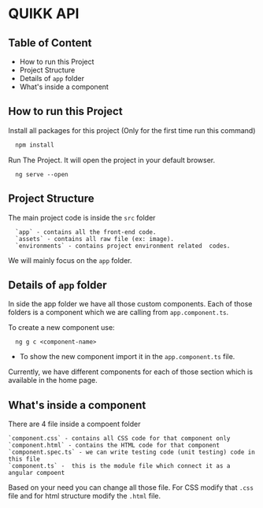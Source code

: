 # QUIKK API

## Table of Content
  * How to run this Project
  * Project Structure 
  * Details of `app` folder
  * What's inside a component


## How to run this Project


Install all packages for this project (Only for the first time run this command)
```cmd
  npm install  
```

Run The Project. It will open the project in your default browser.
```
  ng serve --open
````


## Project Structure 
  The main project code is inside the `src` folder
  
      `app` - contains all the front-end code.
      `assets` - contains all raw file (ex: image).
      `environments` - contains project environment related  codes.
      
We will mainly focus on the `app` folder.

## Details of `app` folder

In side the app folder we have all those custom components. Each of those folders is a component which we are calling from `app.component.ts`. 

To create a new component use: 

```
  ng g c <component-name>
```
* To show the new component import it in the `app.component.ts` file. 

Currently, we have different components for each of those section which is available in the home page. 

## What's inside a component
  There are 4 file inside a compoent folder 
  
    `component.css` - contains all CSS code for that component only 
    `component.html` - contains the HTML code for that component 
    `component.spec.ts` - we can write testing code (unit testing) code in this file
    `component.ts` -  this is the module file which connect it as a angular compoent 

Based on your need you can change all those file. For CSS modify that `.css` file and for html structure modify the `.html` file.







